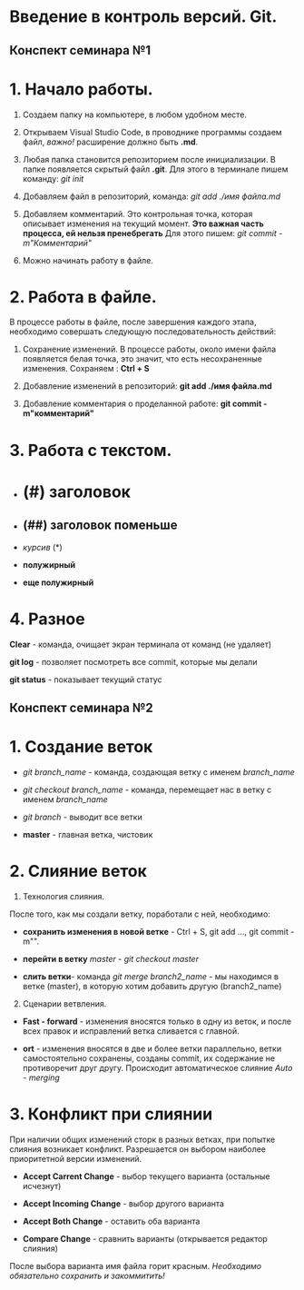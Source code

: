 # Введение в контроль версий. Git.

## Конспект семинара №1

# 1. Начало работы.

1. Создаем папку на компьютере, в любом удобном месте.

2. Открываем Visual Studio Code, в проводнике программы создаем файл, _важно!_ расширение должно быть **.md**.

3. Любая папка становится репозиторием после инициализации. В папке появляется скрытый файл **.git**. Для этого в терминале пишем команду: _git init_

4. Добавляем файл в репозиторий, команда: _git add ./имя файла.md_

5. Добавляем комментарий. Это контрольная точка, которая описывает изменения на текущий момент. **Это важная часть процесса, ей нельзя пренебрегать**
Для этого пишем: *git commit -m"Комментарий"*

6. Можно начинать работу в файле.

# 2. Работа в файле.

В процессе работы в файле, после завершения каждого этапа, необходимо совершать следующую последовательность действий:

1. Сохранение изменений. В процессе работы, около имени файла появляется белая точка, это значит, что есть несохраненные изменения. Сохраняем : **Ctrl + S**

2. Добавление изменений в репозиторий: **git add ./имя файла.md**

3. Добавление комментария о проделанной работе: **git commit -m"комментарий"**

# 3. Работа с текстом.

* # (#) заголовок

* ## (##) заголовок поменьше

* *курсив* (*)

* __полужирный__

* **еще полужирный**

# 4. Разное

**Clear** - команда, очищает экран терминала от команд (не удаляет)

**git log** - позволяет посмотреть все commit, которые мы делали

**git status** - показывает текущий статус

## Конспект семинара №2

# 1. Создание веток

* *git branch_name* - команда, создающая ветку с именем *branch_name*

* *git checkout branch_name* - команда, перемещает нас в ветку с именем *branch_name*

* *git branch* - выводит все ветки

* **master** - главная ветка, чистовик

# 2. Слияние веток

1. Технология слияния.

После того, как мы создали ветку, поработали с ней, необходимо:

* **сохранить изменения в новой ветке** - Ctrl + S, git add ..., git commit - m"".

* **перейти в ветку** *master* - *git checkout master*

* **слить ветки**- команда   *git merge branch2_name* - мы находимся в ветке (master), в которую хотим добавить другую (branch2_name)


2. Сценарии ветвления.

* **Fast - forward** - изменения вносятся только в одну из веток, и после всех правок и исправлений ветка сливается с главной.

* **ort** - изменения вносятся в две и более ветки параллельно, ветки самостоятельно сохранены, созданы commit, их содержание не противоречит друг другу. Происходит автоматическое слияние *Auto - merging* 

# 3. Конфликт при слиянии

При наличии общих изменений сторк в разных ветках, при попытке слияния возникает конфликт. Разрешается он выбором наиболее приоритетной версии изменений. 

* **Accept Carrent Change** - выбор текущего варианта (остальные исчезнут)

* **Accept Incoming Change** - выбор другого варианта

* **Accept Both Change** - оставить оба варианта

* **Compare Change** - сравнить варианты (открывается редактор слияния)

После выбора варианта имя файла горит красным. *Необходимо обязательно сохранить и закоммитить!*